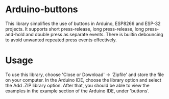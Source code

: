 # Arduino-buttons

This library simplifies the use of buttons in Arduino, ESP8266 and ESP-32 projects. It
supports short press-release, long press-release, long press-and-hold and double press
as separate events. There is builtin debouncing to avoid unwanted repeated press events
effectively.


# Usage

To use this library, choose 'Close or Download' -> 'Zipfile' and store the file on
your computer. In the Arduino IDE, choose the library option and select the Add .ZIP
library option. After that, you should be able to view the examples in the example
section of the Arduino IDE, under 'buttons'. 


